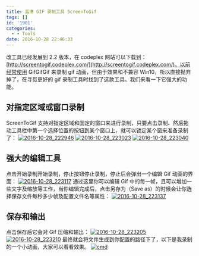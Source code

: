 ```yaml
---
title: 高清 GIF 录制工具 ScreenToGif
tags: []
id: '1901'
categories:
  - - Tools
date: 2016-10-28 22:46:33
---
```


改工具已经发展到 2.2 版本，在 codeplex 网站可以下载到：[http://screentogif.codeplex.com/](http://screentogif.codeplex.com/)。以前经常使用 GifGifGif 来录制 gif 动画，但由于效果和不兼容 Win10，所以直接抛弃掉了，在寻觅更好的 gif 录制工具时找到了这款工具。我们来看一下它强大的功能。
<!-- more -->
## 对指定区域或窗口录制

ScreenToGif 支持对指定区域和固定的窗口来进行录制，只要点击录制、然后拖动工具栏中第一个选择位置的按钮到某个窗口上，就可以锁定某个窗来准备录制了： [![2016-10-28_222946](http://www.mycode.net.cn/wp-content/uploads/2016/10/2016-10-28_222946.png)](http://www.mycode.net.cn/wp-content/uploads/2016/10/2016-10-28_222946.png) [![2016-10-28_223023](http://www.mycode.net.cn/wp-content/uploads/2016/10/2016-10-28_223023.png)](http://www.mycode.net.cn/wp-content/uploads/2016/10/2016-10-28_223023.png) [![2016-10-28_223040](http://www.mycode.net.cn/wp-content/uploads/2016/10/2016-10-28_223040.png)](http://www.mycode.net.cn/wp-content/uploads/2016/10/2016-10-28_223040.png)

## 强大的编辑工具

点击开始录制开始录制，停止按钮停止录制，停止后会弹出一个编辑 Gif 动画的界面： [![2016-10-28_223117](http://www.mycode.net.cn/wp-content/uploads/2016/10/2016-10-28_223117.png)](http://www.mycode.net.cn/wp-content/uploads/2016/10/2016-10-28_223117.png) 通过这里你可以编辑 Gif 中的每一帧，且可以增加一些文字及缩放等工作，当你编辑完成后，点击另存为（Save as）的时候会让你选择保存文件每秒多少帧及配置文件名等属性： [![2016-10-28_223137](http://www.mycode.net.cn/wp-content/uploads/2016/10/2016-10-28_223137.png)](http://www.mycode.net.cn/wp-content/uploads/2016/10/2016-10-28_223137.png)

## 保存和输出

点击保存后它会对 Gif 压缩和输出： [![2016-10-28_223205](http://www.mycode.net.cn/wp-content/uploads/2016/10/2016-10-28_223205.png)](http://www.mycode.net.cn/wp-content/uploads/2016/10/2016-10-28_223205.png) [![2016-10-28_223210](http://www.mycode.net.cn/wp-content/uploads/2016/10/2016-10-28_223210.png)](http://www.mycode.net.cn/wp-content/uploads/2016/10/2016-10-28_223210.png) 最终就会将文件生成到你配置的路径下了，以下是我录制的一个小动画，大家可以看看效果。 [![cmd](http://www.mycode.net.cn/wp-content/uploads/2016/10/cmd.gif)](http://www.mycode.net.cn/wp-content/uploads/2016/10/cmd.gif)